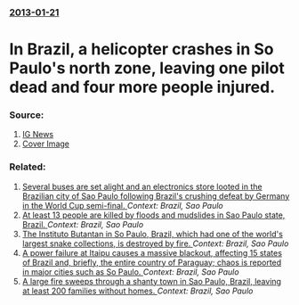 ### [2013-01-21](/news/2013/01/21/index.md)

# In Brazil, a helicopter crashes in So Paulo's north zone, leaving one pilot dead and four more people injured. 




### Source:

1. [IG News](http://ultimosegundo.ig.com.br/brasil/sp/2013-01-21/helicoptero-cai-em-residencia-na-zona-norte-de-sao-paulo.html)
1. [Cover Image](http://i0.statig.com.br/fb/ig.jpg)

### Related:

1. [Several buses are set alight and an electronics store looted in the Brazilian city of Sao Paulo following Brazil's crushing defeat by Germany in the World Cup semi-final. ](/news/2014/07/8/several-buses-are-set-alight-and-an-electronics-store-looted-in-the-brazilian-city-of-sao-paulo-following-brazil-s-crushing-defeat-by-german.md) _Context: Brazil, Sao Paulo_
2. [At least 13 people are killed by floods and mudslides in Sao Paulo state, Brazil. ](/news/2011/01/11/at-least-13-people-are-killed-by-floods-and-mudslides-in-sao-paulo-state-brazil.md) _Context: Brazil, Sao Paulo_
3. [The Instituto Butantan in So Paulo, Brazil, which had one of the world's largest snake collections, is destroyed by fire. ](/news/2010/05/17/the-instituto-butantan-in-sao-paulo-brazil-which-had-one-of-the-world-s-largest-snake-collections-is-destroyed-by-fire.md) _Context: Brazil, Sao Paulo_
4. [ A power failure at Itaipu causes a massive blackout, affecting 15 states of Brazil and, briefly, the entire country of Paraguay; chaos is reported in major cities such as So Paulo. ](/news/2009/11/10/a-power-failure-at-itaipu-causes-a-massive-blackout-affecting-15-states-of-brazil-and-briefly-the-entire-country-of-paraguay-chaos-is-r.md) _Context: Brazil, Sao Paulo_
5. [ A large fire sweeps through a shanty town in Sao Paulo, Brazil, leaving at least 200 families without homes. ](/news/2009/10/12/a-large-fire-sweeps-through-a-shanty-town-in-sao-paulo-brazil-leaving-at-least-200-families-without-homes.md) _Context: Brazil, Sao Paulo_
